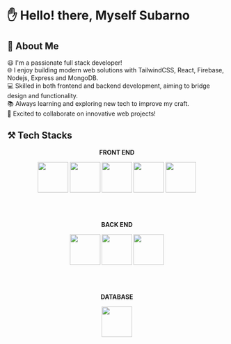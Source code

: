 # 	:hand: Hello! there, Myself Subarno

## :boy: About Me
:smiley: I'm a passionate full stack developer!  
:globe_with_meridians: I enjoy building modern web solutions with TailwindCSS, React, Firebase, Nodejs, Express and MongoDB.  
:computer: Skilled in both frontend and backend development, aiming to bridge design and functionality.  
:books: Always learning and exploring new tech to improve my craft.  
:rocket: Excited to collaborate on innovative web projects!  

## :hammer_and_pick: Tech Stacks
<p align='center'><b>FRONT END</p>
<p align="center">
<img height="70" src=https://user-images.githubusercontent.com/25181517/192158954-f88b5814-d510-4564-b285-dff7d6400dad.png>
<img height="70" src=https://user-images.githubusercontent.com/25181517/183898674-75a4a1b1-f960-4ea9-abcb-637170a00a75.png>
<img height="70" src=https://user-images.githubusercontent.com/25181517/202896760-337261ed-ee92-4979-84c4-d4b829c7355d.png>
<img height="70" src=https://user-images.githubusercontent.com/25181517/117447155-6a868a00-af3d-11eb-9cfe-245df15c9f3f.png>
<img height="70" src=https://user-images.githubusercontent.com/25181517/183897015-94a058a6-b86e-4e42-a37f-bf92061753e5.png>
</p>
<br>
<br>
<p align='center'><b>BACK END</p>
<p align="center">
<img height="70" src=https://user-images.githubusercontent.com/25181517/189716855-2c69ca7a-5149-4647-936d-780610911353.png>
<img height="70" src=https://user-images.githubusercontent.com/25181517/183568594-85e280a7-0d7e-4d1a-9028-c8c2209e073c.png>
<img height="70" src=https://user-images.githubusercontent.com/25181517/183859966-a3462d8d-1bc7-4880-b353-e2cbed900ed6.png>
</p>
<br>
<br>
<p align='center'><b>DATABASE</p>
<p align="center">
<img height="70" src=https://user-images.githubusercontent.com/25181517/182884177-d48a8579-2cd0-447a-b9a6-ffc7cb02560e.png>
</p>
